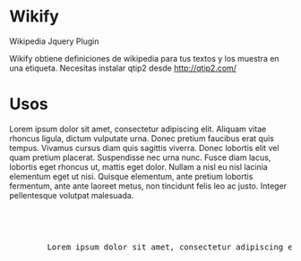 Wikify
======

Wikipedia Jquery Plugin 

Wikify obtiene definiciones de wikipedia para tus textos y los muestra en una etiqueta. Necesitas instalar qtip2 desde http://qtip2.com/

Usos
======

<p class= "wiki">
	Lorem ipsum dolor sit amet, consectetur adipiscing elit. Aliquam vitae rhoncus ligula, dictum vulputate urna. Donec pretium faucibus erat quis tempus. Vivamus cursus diam quis sagittis viverra. Donec lobortis elit vel quam pretium placerat. Suspendisse nec urna nunc. Fusce diam lacus, lobortis eget rhoncus ut, mattis eget dolor. Nullam a nisl eu nisl lacinia elementum eget ut nisi. Quisque elementum, ante pretium lobortis fermentum, ante ante laoreet metus, non tincidunt felis leo ac justo. Integer pellentesque volutpat malesuada.	
</p>

<pre> 
	<p class= "wikify" params="lorem|dolor">
		Lorem ipsum dolor sit amet, consectetur adipiscing elit. Aliquam vitae rhoncus ligula, dictum vulputate urna. Donec pretium faucibus erat quis tempus. Vivamus cursus diam quis sagittis viverra. Donec lobortis elit vel quam pretium placerat. Suspendisse nec urna nunc. Fusce diam lacus, lobortis eget rhoncus ut, mattis eget dolor. Nullam a nisl eu nisl lacinia elementum eget ut nisi. Quisque elementum, ante pretium lobortis fermentum, ante ante laoreet metus, non tincidunt felis leo ac justo. Integer pellentesque volutpat malesuada.	
	</p>
	<script type="text/javascript">
		$(document).ready(function()
	 	{
	 		//Busca dentro de los elementos con clase "wiki" las palabras "lorem" y "dolor"
	 		//en la Wikipedia y muestra la definición
			$('.wiki').wikify
			({
				definitions: ['Lorem', 'dolor']
			}); 		

			//Autocarga: Busca dentro de los elementos con clase "wikify" las palabras 
			//especificadas en el atributo "params" separadas por "pipes(|)"
			$('.wikify').each(function(key, value)
			{
				var self   = $(this);
				var params = self.attr('params');
				self.wikify(
				{
					definitions: params.split('|')
				});			
			});

	 	});
	</script>

</pre>

